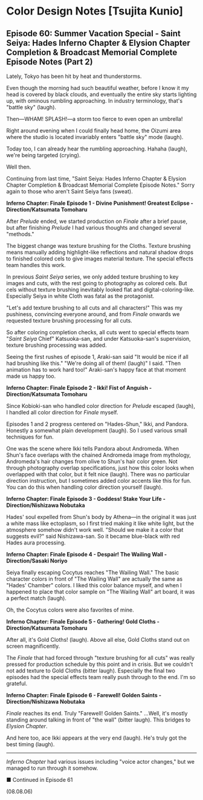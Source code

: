 # Color Design Notes [Tsujita Kunio]

## Episode 60: Summer Vacation Special - Saint Seiya: Hades Inferno Chapter & Elysion Chapter Completion & Broadcast Memorial Complete Episode Notes (Part 2)

Lately, Tokyo has been hit by heat and thunderstorms.

Even though the morning had such beautiful weather, before I know it my head is covered by black clouds, and eventually the entire sky starts lighting up, with ominous rumbling approaching. In industry terminology, that's "battle sky" (laugh).

Then—WHAM! SPLASH!—a storm too fierce to even open an umbrella!

Right around evening when I could finally head home, the Oizumi area where the studio is located invariably enters "battle sky" mode (laugh).

Today too, I can already hear the rumbling approaching. Hahaha (laugh), we're being targeted (crying).

Well then.

Continuing from last time, "Saint Seiya: Hades Inferno Chapter & Elysion Chapter Completion & Broadcast Memorial Complete Episode Notes." Sorry again to those who aren't Saint Seiya fans (sweat).

**Inferno Chapter: Finale Episode 1 - Divine Punishment! Greatest Eclipse - Direction/Katsumata Tomoharu**

After *Prelude* ended, we started production on *Finale* after a brief pause, but after finishing *Prelude* I had various thoughts and changed several "methods."

The biggest change was texture brushing for the Cloths. Texture brushing means manually adding highlight-like reflections and natural shadow drops to finished colored cels to give images material texture. The special effects team handles this work.

In previous *Saint Seiya* series, we only added texture brushing to key images and cuts, with the rest going to photography as colored cels. But cels without texture brushing inevitably looked flat and digital-coloring-like. Especially Seiya in white Cloth was fatal as the protagonist.

"Let's add texture brushing to all cuts and all characters!" This was my pushiness, convincing everyone around, and from *Finale* onwards we requested texture brushing processing for all cuts.

So after coloring completion checks, all cuts went to special effects team "*Saint Seiya* Chief" Katsuoka-san, and under Katsuoka-san's supervision, texture brushing processing was added.

Seeing the first rushes of episode 1, Araki-san said "It would be nice if all had brushing like this." "We're doing all of them! (laugh)" I said. "Then animation has to work hard too!" Araki-san's happy face at that moment made us happy too.

**Inferno Chapter: Finale Episode 2 - Ikki! Fist of Anguish - Direction/Katsumata Tomoharu**

Since Kobioki-san who handled color direction for *Prelude* escaped (laugh), I handled all color direction for *Finale* myself.

Episodes 1 and 2 progress centered on "Hades-Shun," Ikki, and Pandora. Honestly a somewhat plain development (laugh). So I used various small techniques for fun.

One was the scene where Ikki tells Pandora about Andromeda. When Shun's face overlaps with the chained Andromeda image from mythology, Andromeda's hair changes from olive to Shun's hair color green. Not through photography overlap specifications, just how this color looks when overlapped with that color, but it felt nice (laugh). There was no particular direction instruction, but I sometimes added color accents like this for fun. You can do this when handling color direction yourself (laugh).

**Inferno Chapter: Finale Episode 3 - Goddess! Stake Your Life - Direction/Nishizawa Nobutaka**

Hades' soul expelled from Shun's body by Athena—in the original it was just a white mass like ectoplasm, so I first tried making it like white light, but the atmosphere somehow didn't work well. "Should we make it a color that suggests evil?" said Nishizawa-san. So it became blue-black with red Hades aura processing.

**Inferno Chapter: Finale Episode 4 - Despair! The Wailing Wall - Direction/Sasaki Noriyo**

Seiya finally escaping Cocytus reaches "The Wailing Wall." The basic character colors in front of "The Wailing Wall" are actually the same as "Hades' Chamber" colors. I liked this color balance myself, and when I happened to place that color sample on "The Wailing Wall" art board, it was a perfect match (laugh).

Oh, the Cocytus colors were also favorites of mine.

**Inferno Chapter: Finale Episode 5 - Gathering! Gold Cloths - Direction/Katsumata Tomoharu**

After all, it's Gold Cloths! (laugh). Above all else, Gold Cloths stand out on screen magnificently.

The *Finale* that had forced through "texture brushing for all cuts" was really pressed for production schedule by this point and in crisis. But we couldn't not add texture to Gold Cloths (bitter laugh). Especially the final two episodes had the special effects team really push through to the end. I'm so grateful.

**Inferno Chapter: Finale Episode 6 - Farewell! Golden Saints - Direction/Nishizawa Nobutaka**

*Finale* reaches its end. Truly "Farewell! Golden Saints." ...Well, it's mostly standing around talking in front of "the wall" (bitter laugh). This bridges to *Elysion Chapter*.

And here too, ace Ikki appears at the very end (laugh). He's truly got the best timing (laugh).

***

*Inferno Chapter* had various issues including "voice actor changes," but we managed to run through it somehow.

■ Continued in Episode 61

(08.08.06)